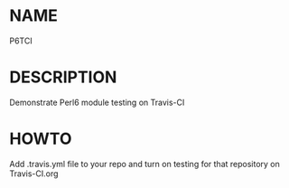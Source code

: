 # NAME

P6TCI

# DESCRIPTION

Demonstrate Perl6 module testing on Travis-CI

# HOWTO

Add .travis.yml file to your repo and turn on testing for that repository on Travis-CI.org

